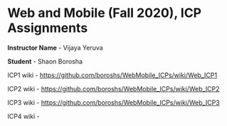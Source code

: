 # Web and Mobile (Fall 2020), ICP Assignments

**Instructor Name** - Vijaya Yeruva

**Student** - Shaon Borosha

ICP1 wiki - https://github.com/boroshs/WebMobile_ICPs/wiki/Web_ICP1

ICP2 wiki - https://github.com/boroshs/WebMobile_ICPs/wiki/Web_ICP2

ICP3 wiki - https://github.com/boroshs/WebMobile_ICPs/wiki/Web_ICP3

ICP4 wiki - 
